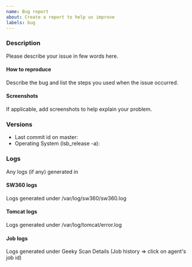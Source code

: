 ```yaml
---
name: Bug report
about: Create a report to help us improve
labels: bug
---
```


[//]: # (Copyright Siemens AG, 2021. Part of the SW360 Portal Project)
[//]: # (This program and the accompanying materials are made)
[//]: # (available under the terms of the Eclipse Public License 2.0)
[//]: # (which is available at https://www.eclipse.org/legal/epl-2.0/)
[//]: # (SPDX-License-Identifier: EPL-2.0)

<!-- Before filling this issue, please read the wiki (https://github.com/eclipse/sw360/wiki)
and search if the bug do not already exists in the issues (https://github.com//eclipse/sw360/issues). -->

### Description

Please describe your issue in few words here.

#### How to reproduce

Describe the bug and list the steps you used when the issue occurred.

#### Screenshots

If applicable, add screenshots to help explain your problem.

### Versions

* Last commit id on master:
* Operating System (lsb_release -a):

### Logs

Any logs (if any) generated in

#### SW360 logs

Logs generated under /var/log/sw360/sw360.log

#### Tomcat logs

Logs generated under /var/log/tomcat/error.log

#### Job logs

Logs generated under Geeky Scan Details (Job history => click on agent's job id)

